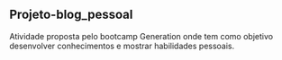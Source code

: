 ## Projeto-blog_pessoal
Atividade proposta pelo bootcamp Generation onde tem como objetivo desenvolver conhecimentos e mostrar habilidades pessoais.
